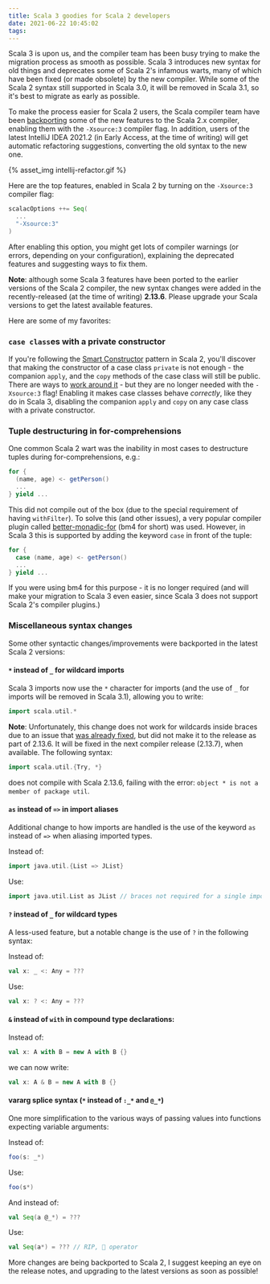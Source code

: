 ```yaml
---
title: Scala 3 goodies for Scala 2 developers
date: 2021-06-22 10:45:02
tags:
---
```


Scala 3 is upon us, and the compiler team has been busy trying to make the migration process as smooth as possible. Scala 3 introduces new syntax for old things and deprecates some of Scala 2's infamous warts, many of which have been fixed (or made obsolete) by the new compiler. While some of the Scala 2 syntax still supported in Scala 3.0, it will be removed in Scala 3.1, so it's best to migrate as early as possible.

To make the process easier for Scala 2 users, the Scala compiler team have been [backporting](https://github.com/scala/scala/pull/9589) some of the new features to the Scala 2.x compiler, enabling them with the `-Xsource:3` compiler flag. In addition, users of the latest IntelliJ IDEA 2021.2 (in Early Access, at the time of writing) will get automatic refactoring suggestions, converting the old syntax to the new one.

<!-- more -->

{% asset_img intellij-refactor.gif %}

Here are the top features, enabled in Scala 2 by turning on the `-Xsource:3` compiler flag:
```scala
scalacOptions ++= Seq(
  ...
  "-Xsource:3"
)
```

After enabling this option, you might get lots of compiler warnings (or errors, depending on your configuration), explaining the deprecated features and suggesting ways to fix them. 

**Note**: although some Scala 3 features have been ported to the earlier versions of the Scala 2 compiler, the new syntax changes were added in the recently-released (at the time of writing) **2.13.6**. Please upgrade your Scala versions to get the latest available features.

Here are some of my favorites:

### `case class`es with a private constructor

If you're following the [Smart Constructor](https://tuleism.github.io/blog/2020/scala-smart-constructors/) pattern in Scala 2, you'll discover that making the constructor of a case class `private` is not enough - the companion `apply`, and the `copy` methods of the case class will still be public. There are ways to [work around it](https://gist.github.com/tpolecat/a5cb0dc9adeacc93f846835ed21c92d2) - but they are no longer needed with the `-Xsource:3` flag! Enabling it makes case classes behave *correctly*, like they do in Scala 3, disabling the companion `apply` and `copy` on any case class with a private constructor.

### Tuple destructuring in for-comprehensions

One common Scala 2 wart was the inability in most cases to destructure tuples during for-comprehensions, e.g.:
```scala
for {
  (name, age) <- getPerson()
  ...
} yield ...
```

This did not compile out of the box (due to the special requirement of having `withFilter`). To solve this (and other issues), a very popular compiler plugin called [better-monadic-for](https://github.com/oleg-py/better-monadic-for) (bm4 for short) was used. However, in Scala 3 this is supported by adding the keyword `case` in front of the tuple:
```scala
for {
  case (name, age) <- getPerson()
  ...
} yield ...
```

If you were using bm4 for this purpose - it is no longer required (and will make your migration to Scala 3 even easier, since Scala 3 does not support Scala 2's compiler plugins.)

### Miscellaneous syntax changes

Some other syntactic changes/improvements were backported in the latest Scala 2 versions:

#### `*` instead of `_` for wildcard imports

Scala 3 imports now use the `*` character for imports (and the use of `_` for imports will be removed in Scala 3.1), allowing you to write:

```scala
import scala.util.*
```

**Note**: Unfortunately, this change does not work for wildcards inside braces due to an issue that [was already fixed](https://github.com/scala/scala/pull/9639), but did not make it to the release as part of 2.13.6. It will be fixed in the next compiler release (2.13.7), when available. The following syntax:

```scala
import scala.util.{Try, *}
```
does not compile with Scala 2.13.6, failing with the error: `object * is not a member of package util`.

#### `as` instead of `=>` in import aliases

Additional change to how imports are handled is the use of the keyword `as` instead of `=>` when aliasing imported types.

Instead of:
```scala
import java.util.{List => JList}
```
Use:
```scala
import java.util.List as JList // braces not required for a single import alias
```

#### `?` instead of `_` for wildcard types

A less-used feature, but a notable change is the use of `?` in the following syntax:

Instead of:
```scala
val x: _ <: Any = ???
```
Use:
```scala
val x: ? <: Any = ???
```

#### `&` instead of `with` in compound type declarations:

Instead of:
```scala
val x: A with B = new A with B {}
```
we can now write:

```scala
val x: A & B = new A with B {}
```

#### vararg splice syntax (`*` instead of `:_*` and `@_*`)

One more simplification to the various ways of passing values into functions expecting variable arguments:

Instead of:
```scala
foo(s: _*)
```

Use:
```scala
foo(s*)
```

And instead of:
```scala
val Seq(a @_*) = ???
```

Use:
```scala
val Seq(a*) = ??? // RIP, 🐌 operator
```

More changes are being backported to Scala 2, I suggest keeping an eye on the release notes, and upgrading to the latest versions as soon as possible!